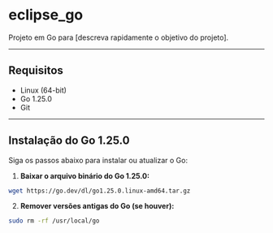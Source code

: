 # eclipse_go

Projeto em Go para [descreva rapidamente o objetivo do projeto].

---

## Requisitos

- Linux (64-bit)
- Go 1.25.0
- Git

---

## Instalação do Go 1.25.0

Siga os passos abaixo para instalar ou atualizar o Go:

1. **Baixar o arquivo binário do Go 1.25.0:**

```bash
wget https://go.dev/dl/go1.25.0.linux-amd64.tar.gz
```

2. **Remover versões antigas do Go (se houver):**
```bash
sudo rm -rf /usr/local/go
```